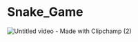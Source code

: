 # Snake_Game
![Untitled video - Made with Clipchamp (2)](https://user-images.githubusercontent.com/74151525/228592843-dd502683-0f6b-4b83-9a01-0db808f117f3.gif)
